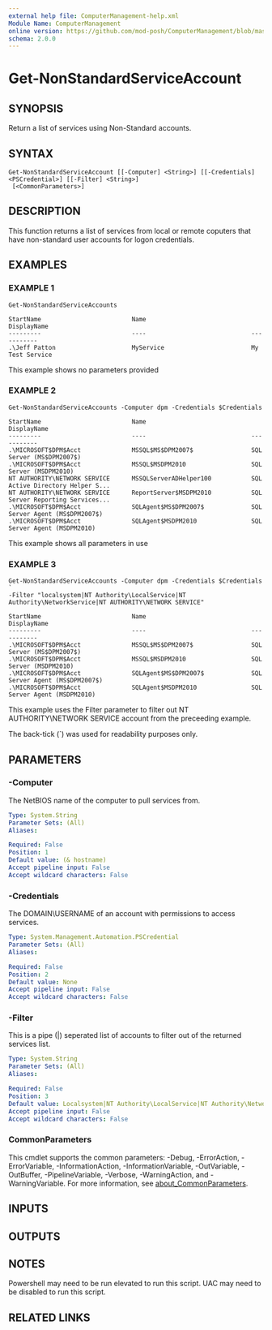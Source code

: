 ```yaml
---
external help file: ComputerManagement-help.xml
Module Name: ComputerManagement
online version: https://github.com/mod-posh/ComputerManagement/blob/master/docs/Get-NonStandardServiceAccount.md#get-nonstandardserviceaccount
schema: 2.0.0
---
```


# Get-NonStandardServiceAccount

## SYNOPSIS
Return a list of services using Non-Standard accounts.

## SYNTAX

```
Get-NonStandardServiceAccount [[-Computer] <String>] [[-Credentials] <PSCredential>] [[-Filter] <String>]
 [<CommonParameters>]
```

## DESCRIPTION
This function returns a list of services from local or remote coputers that have
non-standard user accounts for logon credentials.

## EXAMPLES

### EXAMPLE 1
```
Get-NonStandardServiceAccounts

StartName                         Name                             DisplayName
---------                         ----                             -----------
.\Jeff Patton                     MyService                        My Test Service
```

This example shows no parameters provided

### EXAMPLE 2
```
Get-NonStandardServiceAccounts -Computer dpm -Credentials $Credentials

StartName                         Name                             DisplayName
---------                         ----                             -----------
.\MICROSOFT$DPM$Acct              MSSQL$MS$DPM2007$                SQL Server (MS$DPM2007$)
.\MICROSOFT$DPM$Acct              MSSQL$MSDPM2010                  SQL Server (MSDPM2010)
NT AUTHORITY\NETWORK SERVICE      MSSQLServerADHelper100           SQL Active Directory Helper S...
NT AUTHORITY\NETWORK SERVICE      ReportServer$MSDPM2010           SQL Server Reporting Services...
.\MICROSOFT$DPM$Acct              SQLAgent$MS$DPM2007$             SQL Server Agent (MS$DPM2007$)
.\MICROSOFT$DPM$Acct              SQLAgent$MSDPM2010               SQL Server Agent (MSDPM2010)
```

This example shows all parameters in use

### EXAMPLE 3
```
Get-NonStandardServiceAccounts -Computer dpm -Credentials $Credentials `
-Filter "localsystem|NT Authority\LocalService|NT Authority\NetworkService|NT AUTHORITY\NETWORK SERVICE"

StartName                         Name                             DisplayName
---------                         ----                             -----------
.\MICROSOFT$DPM$Acct              MSSQL$MS$DPM2007$                SQL Server (MS$DPM2007$)
.\MICROSOFT$DPM$Acct              MSSQL$MSDPM2010                  SQL Server (MSDPM2010)
.\MICROSOFT$DPM$Acct              SQLAgent$MS$DPM2007$             SQL Server Agent (MS$DPM2007$)
.\MICROSOFT$DPM$Acct              SQLAgent$MSDPM2010               SQL Server Agent (MSDPM2010)
```

This example uses the Filter parameter to filter out NT AUTHORITY\NETWORK SERVICE account from the
preceeding example.

The back-tick (\`) was used for readability purposes only.

## PARAMETERS

### -Computer
The NetBIOS name of the computer to pull services from.

```yaml
Type: System.String
Parameter Sets: (All)
Aliases:

Required: False
Position: 1
Default value: (& hostname)
Accept pipeline input: False
Accept wildcard characters: False
```

### -Credentials
The DOMAIN\USERNAME of an account with permissions to access services.

```yaml
Type: System.Management.Automation.PSCredential
Parameter Sets: (All)
Aliases:

Required: False
Position: 2
Default value: None
Accept pipeline input: False
Accept wildcard characters: False
```

### -Filter
This is a pipe (|) seperated list of accounts to filter out of the returned services list.

```yaml
Type: System.String
Parameter Sets: (All)
Aliases:

Required: False
Position: 3
Default value: Localsystem|NT Authority\LocalService|NT Authority\NetworkService
Accept pipeline input: False
Accept wildcard characters: False
```

### CommonParameters
This cmdlet supports the common parameters: -Debug, -ErrorAction, -ErrorVariable, -InformationAction, -InformationVariable, -OutVariable, -OutBuffer, -PipelineVariable, -Verbose, -WarningAction, and -WarningVariable. For more information, see [about_CommonParameters](http://go.microsoft.com/fwlink/?LinkID=113216).

## INPUTS

## OUTPUTS

## NOTES
Powershell may need to be run elevated to run this script. UAC may need to be
disabled to run this script.

## RELATED LINKS
